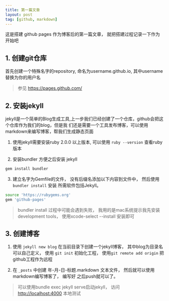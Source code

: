 ```yaml
---
title: 第一篇文章
layout: post
tag: [github, markdown]
---
```


这是搭建 github pages 作为博客后的第一篇文章， 就把搭建过程记录一下作为开始吧

## 1. 创建git仓库

首先创建一个特殊名字的repository, 命名为username.github.io, 其中username替换为你的用户名

> 参见 <https://pages.github.com/>

## 2. 安装jekyll

jekyll是一个简单的Blog生成工具,上一步我们已经创建了一个仓库，github会把这个仓库作为我们的blog，但是我
们还是需要一个工具发布博客，可以使用markdown来编写博客，帮我们生成静态页面

1. 使用jekyll需要安装ruby 2.0.0 以上版本, 可以使用 `ruby --version` 查看ruby版本

2. 安装bundler 方便之后安装 jekyll

```bash
gem install bundler
```

3. 建立名字为Gemfile的文件， 没有后缀名添加以下内容到文件中， 然后使用 `bundler install` 安装
   所需软件包括Jekyll。

```bash
source 'https://rubygems.org'
gem 'github-pages'
```

> bundler install 过程中可能会遇到失败， 我用的是mac系统提示我先安装development tools， 
> 使用xcode-select --install 安装即可

    
## 3. 创建博客

1. 使用 ` jekyll new blog ` 在当前目录下创建一个jekyll博客， 其中blog为目录名可以自己定义， 使用
   `git init` 初始化工程， 使用`git remote add origin` 把github工程作为远程

2. 在 `_posts` 中创建 年-月-日-标题.markdown 文本文件， 然后就可以使用markdown编写博客了， 编写好
   之后push就可以了。

> 可以使用bundle exec jekyll serve启动jekyll， 访问 <http://localhost:4000> 本地测试










